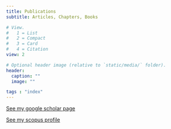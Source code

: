```yaml
---
title: Publications
subtitle: Articles, Chapters, Books

# View.
#   1 = List
#   2 = Compact
#   3 = Card
#   4 = Citation
view: 2

# Optional header image (relative to `static/media/` folder).
header:
  caption: ""
  image: ""

tags : "index"
---
```



[See my google scholar page](https://scholar.google.com/citations?hl=en&user=93hi3QcAAAAJ)

[See my scopus profile](https://www.scopus.com/authid/detail.uri?authorId=7004587933)
